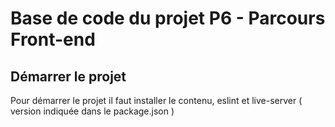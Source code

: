 # Base de code du projet P6 - Parcours Front-end

## Démarrer le projet

Pour démarrer le projet il faut installer le contenu, eslint et live-server ( version indiquée dans le package.json )